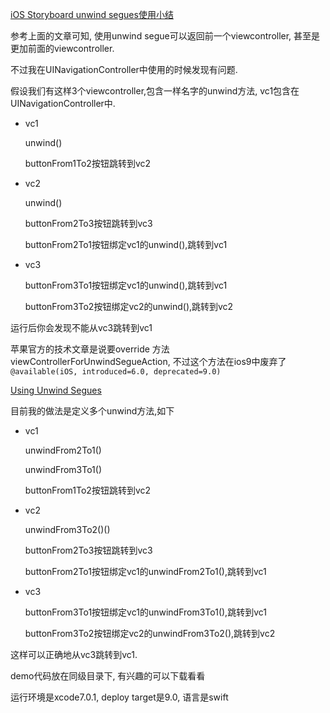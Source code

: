 [iOS Storyboard unwind segues使用小结​]( http://blog.csdn.net/kid_devil/article/details/23218195	"iOS Storyboard unwind segues使用小结")

参考上面的文章可知, 使用unwind segue可以返回前一个viewcontroller, 甚至是更加前面的viewcontroller.

不过我在UINavigationController中使用的时候发现有问题.

假设我们有这样3个viewcontroller,包含一样名字的unwind方法, vc1包含在UINavigationController中.

- vc1
  
  unwind()
  
  buttonFrom1To2按钮跳转到vc2
  
- vc2
  
  unwind()
  
  buttonFrom2To3按钮跳转到vc3
  
  buttonFrom2To1按钮绑定vc1的unwind(),跳转到vc1
  
- vc3
  
  buttonFrom3To1按钮绑定vc1的unwind(),跳转到vc1
  
  buttonFrom3To2按钮绑定vc2的unwind(),跳转到vc2

运行后你会发现不能从vc3跳转到vc1

苹果官方的技术文章是说要override 方法viewControllerForUnwindSegueAction, 不过这个方法在ios9中废弃了`@available(iOS, introduced=6.0, deprecated=9.0)`

[Using Unwind Segues​]( https://developer.apple.com/library/ios/technotes/tn2298/_index.html	"Using Unwind Segues")

目前我的做法是定义多个unwind方法,如下

- vc1
  
  unwindFrom2To1()
  
  unwindFrom3To1()
  
  buttonFrom1To2按钮跳转到vc2
  
- vc2
  
  unwindFrom3To2()()
  
  buttonFrom2To3按钮跳转到vc3
  
  buttonFrom2To1按钮绑定vc1的unwindFrom2To1(),跳转到vc1
  
- vc3
  
  buttonFrom3To1按钮绑定vc1的unwindFrom3To1(),跳转到vc1
  
  buttonFrom3To2按钮绑定vc2的unwindFrom3To2(),跳转到vc2

这样可以正确地从vc3跳转到vc1.



demo代码放在同级目录下, 有兴趣的可以下载看看

运行环境是xcode7.0.1, deploy target是9.0, 语言是swift

